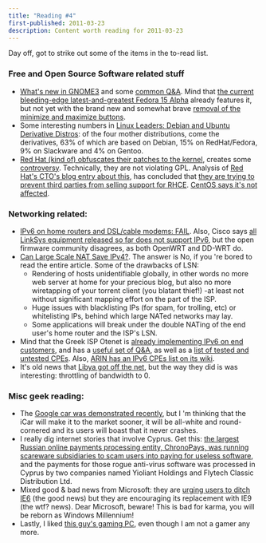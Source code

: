 ```yaml
---
title: "Reading #4"
first-published: 2011-03-23
description: Content worth reading for 2011-03-23
---
```


Day off, got to strike out some of the items in the to-read list.

<!-- read more -->

### Free and Open Source Software related stuff ###

<ul>
<li><a href="http://www.gnome3.org/index.html" title="GNOME3">What's new in GNOME3</a> and some <a href="http://www.gnome3.org/faq.html" title="GNOME3 Q&A">common Q&A</a>. Mind that <a href="http://fedoraproject.org/wiki/Releases/15" title="Fedora 15 Alpha">the current bleeding-edge latest-and-greatest Fedora 15 Alpha</a> already features it, but not yet with the brand new and somewhat brave <a href="https://afaikblog.wordpress.com/2011/03/01/where-did-the-buttons-go/">removal of the minimize and maximize buttons</a>.</li>
<li>Some interesting numbers in <a href="http://itmanagement.earthweb.com/osrc/article.php/3926941/Linux-Leaders-Debian-and-Ubuntu-Derivative-Distros.htm" title="Mother Distros and derivatives">Linux Leaders: Debian and Ubuntu Derivative Distros</a>: of the four mother distributions, come the derivatives, 63% of which are based on Debian, 15% on RedHat/Fedora, 9% on Slackware and 4% on Gentoo.</li>
<li><a href="http://lwn.net/Articles/430098/">Red Hat (kind of) obfuscates their patches to the kernel</a>, creates some <a href="http://www.h-online.com/open/news/item/Controversy-surrounds-Red-Hat-s-obfuscated-source-code-release-1200554.html">controversy</a>. Technically, they are not violating GPL. Analysis of <a href="http://press.redhat.com/2011/03/04/commitment-to-open/">Red Hat's CTO's blog entry about this</a>, has concluded that <a href="http://www.h-online.com/open/news/item/Red-Hat-defends-changes-to-kernel-source-distribution-1202733.html">they are trying to prevent third parties from selling support for RHCE</a>. <a href="https://web.archive.org/web/20110819110601/https://www.centos.org/modules/newbb/viewtopic.php?topic_id=29147&start=280">CentOS says it's not affected</a>.</li>
</ul>
<h3>Networking related:</h3>
<ul>
<li><a href="https://web.archive.org/web/20111018210347/http://www.networkworld.com/news/2011/030411-ipv6-home-routers.html" title="IPv6 try-outs on home networking equipment not good.">IPv6 on home routers and DSL/cable modems: FAIL</a>. Also, Cisco says <a href="https://web.archive.org/web/20110728075335/http://www.networkworld.com/news/2011/020811-cisco-linksys-ipv6.html" title="LinkSys are not yet IPv6 capable">all LinkSys equipment released so far does not support IPv6</a>, but the open firmware community disagrees, as both OpenWRT and DD-WRT do.</li>
<li><a href="http://www.networkworld.com/community/blog/can-large-scale-nat-save-ipv4" title="Why Large Scale NAT will not save the internet.">Can Large Scale NAT Save IPv4?</a>. The answer is No, if you 're bored to read the entire article. Some of the drawbacks of LSN:<ul><li>Rendering of hosts unidentifiable globally, in other words no more web server at home for your precious blog, but also no more wiretapping of your torrent client (you blatant thief!) -at least not without significant mapping effort on the part of the ISP.</li><li>Huge issues with blacklisting IPs (for spam, for trolling, etc) or whitelisting IPs, behind which large NATed networks may lay.</li><li>Some applications will break under the double NATing of the end user's home router and the ISP's LSN.</li></ul></li>
<li>
    Mind that the Greek ISP Otenet is <a href="https://web.archive.org/web/20110808125945/ipv6.ote.gr/" title="IPv6 pilot implementation by Greek ISP Otenet">already implementing IPv6 on end customers</a>,
    and has a <a href="https://web.archive.org/web/20110404090022/http://ipv6.otenet.gr/?page_id=71" title="Otenet's IPv6 FAQ">useful set of Q&A</a>,
    as well as a <a href="https://web.archive.org/web/20110404085642/http://ipv6.otenet.gr/?page_id=43" title="Otenet's list of supported IPv6 CPEs">list of tested and untested CPEs</a>. 
    Also, <a href="https://web.archive.org/web/20110402040400/http://www.getipv6.info/index.php/Broadband_CPE" title="ARIN's list of IPv6 CPEs">ARIN has an IPv6 CPEs list on its wiki</a>.
</li>
<li>It's old news that <a href="http://www.ibtimes.com/articles/118969/20110304/libya-cuts-off-internet-engages-kill-switch.htm">Libya got off the net</a>, but the way they did is was interesting: throttling of bandwidth to 0.</li>
</ul>
<h3>Misc geek reading:</h3>
<ul>
<li>The <a href="https://web.archive.org/web/20110321060258/http://www.ispyce.com/2011/03/smarter-than-you-think-google-cars.html" title="Google car demonstration">Google car was demonstrated recently</a>, but I 'm thinking that the iCar will make it to the market sooner, it will be all-white and round-cornered and its users will boast that it never crashes.</li>
<li>I really dig internet stories that involve Cyprus. Get this: <a href="http://krebsonsecurity.com/2011/03/chronopays-scareware-diaries/">the largest Russian online payments processing entity, ChronoPays, was running scareware subsidiaries to scam users into paying for useless software</a>, and the payments for those rogue anti-virus software was processed in Cyprus by two companies named Yioliant Holdings and Flytech Classic Distribution Ltd.</li>
<li>Mixed good & bad news from Microsoft: they are <a href="https://web.archive.org/web/20110317150347/http://ie6countdown.com/">urging users to ditch IE6</a> (the good news) but they are encouraging its replacement with IE9 (the wtf? news). Dear Microsoft, beware! This is bad for karma, you will be reborn as Windows Millennium!</li>
<li>Lastly, I liked <a href="http://hardforum.com/showthread.php?t=1585257" title="Sub-$1000 3-monitors gaming PC">this guy's gaming PC</a>, even though I am not a gamer any more.</li>
</ul>
